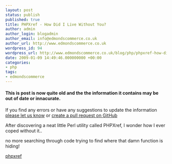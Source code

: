 ```yaml
---
layout: post
status: publish
published: true
title: PHPXref - How Did I Live Without You?
author: admin
author_login: blogadmin
author_email: info@edmondscommerce.co.uk
author_url: http://www.edmondscommerce.co.uk
wordpress_id: 94
wordpress_url: http://www.edmondscommerce.co.uk/blog/php/phpxref-how-did-i-live-without-you/
date: 2009-01-09 14:49:46.000000000 +00:00
categories:
- php
tags:
- edmondscommerce
---
```

<div class="oldpost"><h4>This is post is now quite old and the the information it contains may be out of date or innacurate.</h4>
<p>
If you find any errors or have any suggestions to update the information <a href="http://edmondscommerce.github.io/contact-us/index.html">please let us know</a>
or <a href="https://github.com/edmondscommerce/edmondscommerce.github.io">create a pull request on GitHub</a>
</p>
</div>
After discovering a neat little Perl utility called PHPXref, I wonder how I ever coped without it..

no more searching through code trying to find where that damn function is hiding!

<a href="http://phpxref.sourceforge.net/" rel="nofollow">phpxref</a>
